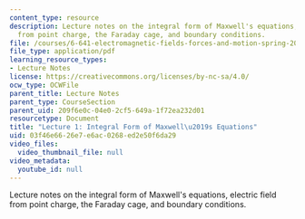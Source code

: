 ```yaml
---
content_type: resource
description: Lecture notes on the integral form of Maxwell's equations, electric field
  from point charge, the Faraday cage, and boundary conditions.
file: /courses/6-641-electromagnetic-fields-forces-and-motion-spring-2005/03f46e6626e7e6ac0268ed2e50f6da29_lecture1.pdf
file_type: application/pdf
learning_resource_types:
- Lecture Notes
license: https://creativecommons.org/licenses/by-nc-sa/4.0/
ocw_type: OCWFile
parent_title: Lecture Notes
parent_type: CourseSection
parent_uid: 209f6e0c-04e0-2cf5-649a-1f72ea232d01
resourcetype: Document
title: "Lecture 1: Integral Form of Maxwell\u2019s Equations"
uid: 03f46e66-26e7-e6ac-0268-ed2e50f6da29
video_files:
  video_thumbnail_file: null
video_metadata:
  youtube_id: null
---
```

Lecture notes on the integral form of Maxwell's equations, electric field from point charge, the Faraday cage, and boundary conditions.